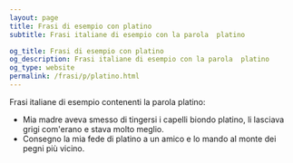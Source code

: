 ```yaml
---
layout: page
title: Frasi di esempio con platino 
subtitle: Frasi italiane di esempio con la parola  platino

og_title: Frasi di esempio con platino 
og_description: Frasi italiane di esempio con la parola  platino
og_type: website
permalink: /frasi/p/platino.html
---
```


Frasi italiane di esempio contenenti la parola platino:


- Mia madre aveva smesso di tingersi i capelli biondo platino, li lasciava grigi com'erano e stava molto meglio.
- Consegno la mia fede di platino a un amico e lo mando al monte dei pegni più vicino.
